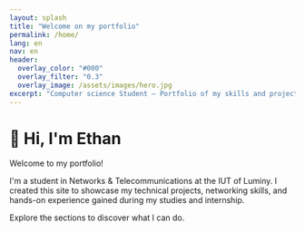 ```yaml
---
layout: splash
title: "Welcome on my portfolio" 
permalink: /home/
lang: en  
nav: en
header:
  overlay_color: "#000"
  overlay_filter: "0.3"
  overlay_image: /assets/images/hero.jpg
excerpt: "Computer science Student — Portfolio of my skills and projects"
---
```


# 👋 Hi, I'm Ethan

Welcome to my portfolio!

I'm a student in Networks & Telecommunications at the IUT of Luminy.
I created this site to showcase my technical projects, networking skills, and hands-on experience gained during my studies and internship.

Explore the sections to discover what I can do.
